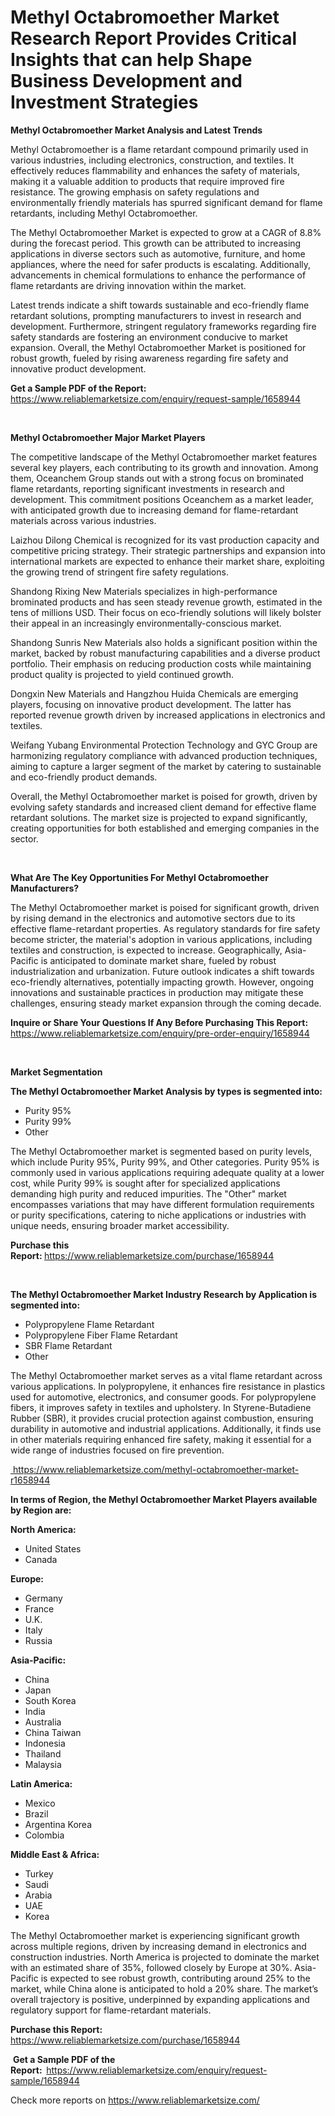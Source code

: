 <p><h1>Methyl Octabromoether Market Research Report Provides Critical Insights that can help Shape Business Development and Investment Strategies</h1></p><p><strong>Methyl Octabromoether Market Analysis and Latest Trends</strong></p>
<p><p>Methyl Octabromoether is a flame retardant compound primarily used in various industries, including electronics, construction, and textiles. It effectively reduces flammability and enhances the safety of materials, making it a valuable addition to products that require improved fire resistance. The growing emphasis on safety regulations and environmentally friendly materials has spurred significant demand for flame retardants, including Methyl Octabromoether.</p><p>The Methyl Octabromoether Market is expected to grow at a CAGR of 8.8% during the forecast period. This growth can be attributed to increasing applications in diverse sectors such as automotive, furniture, and home appliances, where the need for safer products is escalating. Additionally, advancements in chemical formulations to enhance the performance of flame retardants are driving innovation within the market.</p><p>Latest trends indicate a shift towards sustainable and eco-friendly flame retardant solutions, prompting manufacturers to invest in research and development. Furthermore, stringent regulatory frameworks regarding fire safety standards are fostering an environment conducive to market expansion. Overall, the Methyl Octabromoether Market is positioned for robust growth, fueled by rising awareness regarding fire safety and innovative product development.</p></p>
<p><strong>Get a Sample PDF of the Report:&nbsp;</strong> <a href="https://www.reliablemarketsize.com/enquiry/request-sample/1658944?utm_campaign=2778&utm_medium=2&utm_source=Github&utm_content=ia&utm_term=23032025&utm_id=methyl-octabromoether">https://www.reliablemarketsize.com/enquiry/request-sample/1658944</a></p>
<p>&nbsp;</p>
<p><strong>Methyl Octabromoether Major Market Players</strong></p>
<p><p>The competitive landscape of the Methyl Octabromoether market features several key players, each contributing to its growth and innovation. Among them, Oceanchem Group stands out with a strong focus on brominated flame retardants, reporting significant investments in research and development. This commitment positions Oceanchem as a market leader, with anticipated growth due to increasing demand for flame-retardant materials across various industries.</p><p>Laizhou Dilong Chemical is recognized for its vast production capacity and competitive pricing strategy. Their strategic partnerships and expansion into international markets are expected to enhance their market share, exploiting the growing trend of stringent fire safety regulations.</p><p>Shandong Rixing New Materials specializes in high-performance brominated products and has seen steady revenue growth, estimated in the tens of millions USD. Their focus on eco-friendly solutions will likely bolster their appeal in an increasingly environmentally-conscious market.</p><p>Shandong Sunris New Materials also holds a significant position within the market, backed by robust manufacturing capabilities and a diverse product portfolio. Their emphasis on reducing production costs while maintaining product quality is projected to yield continued growth.</p><p>Dongxin New Materials and Hangzhou Huida Chemicals are emerging players, focusing on innovative product development. The latter has reported revenue growth driven by increased applications in electronics and textiles.</p><p>Weifang Yubang Environmental Protection Technology and GYC Group are harmonizing regulatory compliance with advanced production techniques, aiming to capture a larger segment of the market by catering to sustainable and eco-friendly product demands.</p><p>Overall, the Methyl Octabromoether market is poised for growth, driven by evolving safety standards and increased client demand for effective flame retardant solutions. The market size is projected to expand significantly, creating opportunities for both established and emerging companies in the sector.</p></p>
<p>&nbsp;</p>
<p><strong>What Are The Key Opportunities For Methyl Octabromoether Manufacturers?</strong></p>
<p><p>The Methyl Octabromoether market is poised for significant growth, driven by rising demand in the electronics and automotive sectors due to its effective flame-retardant properties. As regulatory standards for fire safety become stricter, the material's adoption in various applications, including textiles and construction, is expected to increase. Geographically, Asia-Pacific is anticipated to dominate market share, fueled by robust industrialization and urbanization. Future outlook indicates a shift towards eco-friendly alternatives, potentially impacting growth. However, ongoing innovations and sustainable practices in production may mitigate these challenges, ensuring steady market expansion through the coming decade.</p></p>
<p><strong>Inquire or Share Your Questions If Any Before Purchasing This Report:</strong> <a href="https://www.reliablemarketsize.com/enquiry/pre-order-enquiry/1658944?utm_campaign=2778&utm_medium=2&utm_source=Github&utm_content=ia&utm_term=23032025&utm_id=methyl-octabromoether">https://www.reliablemarketsize.com/enquiry/pre-order-enquiry/1658944</a></p>
<p>&nbsp;</p>
<p><strong>Market Segmentation</strong></p>
<p><strong>The Methyl Octabromoether Market Analysis by types is segmented into:</strong></p>
<p><ul><li>Purity 95%</li><li>Purity 99%</li><li>Other</li></ul></p>
<p><p>The Methyl Octabromoether market is segmented based on purity levels, which include Purity 95%, Purity 99%, and Other categories. Purity 95% is commonly used in various applications requiring adequate quality at a lower cost, while Purity 99% is sought after for specialized applications demanding high purity and reduced impurities. The "Other" market encompasses variations that may have different formulation requirements or purity specifications, catering to niche applications or industries with unique needs, ensuring broader market accessibility.</p></p>
<p><strong>Purchase this Report:&nbsp;</strong><a href="https://www.reliablemarketsize.com/purchase/1658944?utm_campaign=2778&utm_medium=2&utm_source=Github&utm_content=ia&utm_term=23032025&utm_id=methyl-octabromoether">https://www.reliablemarketsize.com/purchase/1658944</a></p>
<p>&nbsp;</p>
<p><strong>The Methyl Octabromoether Market Industry Research by Application is segmented into:</strong></p>
<p><ul><li>Polypropylene Flame Retardant</li><li>Polypropylene Fiber Flame Retardant</li><li>SBR Flame Retardant</li><li>Other</li></ul></p>
<p><p>The Methyl Octabromoether market serves as a vital flame retardant across various applications. In polypropylene, it enhances fire resistance in plastics used for automotive, electronics, and consumer goods. For polypropylene fibers, it improves safety in textiles and upholstery. In Styrene-Butadiene Rubber (SBR), it provides crucial protection against combustion, ensuring durability in automotive and industrial applications. Additionally, it finds use in other materials requiring enhanced fire safety, making it essential for a wide range of industries focused on fire prevention.</p></p>
<p><a href="https://www.reliablemarketsize.com/methyl-octabromoether-market-r1658944?utm_campaign=2778&utm_medium=2&utm_source=Github&utm_content=ia&utm_term=23032025&utm_id=methyl-octabromoether">&nbsp;https://www.reliablemarketsize.com/methyl-octabromoether-market-r1658944</a></p>
<p><strong>In terms of Region, the Methyl Octabromoether Market Players available by Region are:</strong></p>
<p>
    <p> <strong> North America: </strong>
        <ul>
            <li>United States</li>
            <li>Canada</li>
        </ul>
        </p> 
    <p> <strong> Europe: </strong>
        <ul>
            <li>Germany</li>
            <li>France</li>
            <li>U.K.</li>
            <li>Italy</li>
            <li>Russia</li>
        </ul>
        </p> 
    <p> <strong> Asia-Pacific: </strong>
        <ul>
            <li>China</li>
            <li>Japan</li>
            <li>South Korea</li>
            <li>India</li>
            <li>Australia</li>
            <li>China Taiwan</li>
            <li>Indonesia</li>
            <li>Thailand</li>
            <li>Malaysia</li>
        </ul>
        </p> 
    <p> <strong> Latin America: </strong>
        <ul>
            <li>Mexico</li>
            <li>Brazil</li>
            <li>Argentina Korea</li>
            <li>Colombia</li>
        </ul>
        </p> 
    <p> <strong> Middle East & Africa: </strong>
        <ul>
            <li>Turkey</li>
            <li>Saudi</li>
            <li>Arabia</li>
            <li>UAE</li>
            <li>Korea</li>
        </ul>
    </p>
    </p>
<p><p>The Methyl Octabromoether market is experiencing significant growth across multiple regions, driven by increasing demand in electronics and construction industries. North America is projected to dominate the market with an estimated share of 35%, followed closely by Europe at 30%. Asia-Pacific is expected to see robust growth, contributing around 25% to the market, while China alone is anticipated to hold a 20% share. The market’s overall trajectory is positive, underpinned by expanding applications and regulatory support for flame-retardant materials.</p></p>
<p><strong>Purchase this Report: </strong><a href="https://www.reliablemarketsize.com/purchase/1658944?utm_campaign=2778&utm_medium=2&utm_source=Github&utm_content=ia&utm_term=23032025&utm_id=methyl-octabromoether">https://www.reliablemarketsize.com/purchase/1658944</a></p>
<p>&nbsp;<strong>Get a Sample PDF of the Report:&nbsp;&nbsp;</strong><a href="https://www.reliablemarketsize.com/enquiry/request-sample/1658944?utm_campaign=2778&utm_medium=2&utm_source=Github&utm_content=ia&utm_term=23032025&utm_id=methyl-octabromoether">https://www.reliablemarketsize.com/enquiry/request-sample/1658944</a></p>
<p><strong></strong></p>
<p>Check more reports on <a href="https://www.reliablemarketsize.com/?utm_campaign=2778&utm_medium=2&utm_source=Github&utm_content=ia&utm_term=23032025&utm_id=methyl-octabromoether">https://www.reliablemarketsize.com/</a></p>